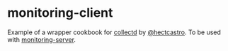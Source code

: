 # monitoring-client

Example of a wrapper cookbook for [collectd](https://github.com/hectcastro/chef-collectd) by [@hectcastro](https://github.com/hectcastro). To be used with [monitoring-server](https://github.com/ericbn/chef-monitoring-server).
